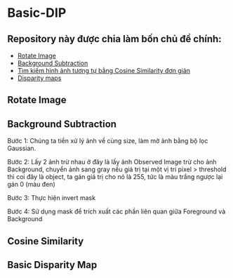 # Basic-DIP
## Repository này được chia làm bốn chủ đề chính:
- [Rotate Image](https://github.com/huynth1801/Basic-DIP/blob/master/README.md#rotate-image)
- [Background Subtraction](https://github.com/huynth1801/Basic-DIP/blob/master/README.md#background-subtraction)
- [Tìm kiếm hình ảnh tương tự bằng Cosine Similarity đơn giản](https://github.com/huynth1801/Basic-DIP/blob/master/README.md#cosine-similarity)
- [Disparity maps](https://github.com/huynth1801/Basic-DIP/blob/master/README.md#basic-disparity-map)


## Rotate Image


## Background Subtraction
Bước 1: Chúng ta tiền xử lý ảnh về cùng size, làm mờ ảnh bằng bộ lọc Gaussian.

Bước 2: Lấy 2 ảnh trừ nhau ở đây là lấy ảnh Observed Image trừ cho ảnh Background, chuyển ảnh sang gray nếu giá trị tại một vị trí pixel > threshold thì coi đây là object, ta gán giá trị cho nó là 255, tức là màu trắng ngược lại gán 0 (màu đen)

Bước 3: Thực hiện invert mask

Bước 4: Sử dụng mask để trích xuất các phần liên quan giữa Foreground và Background


## Cosine Similarity


## Basic Disparity Map
